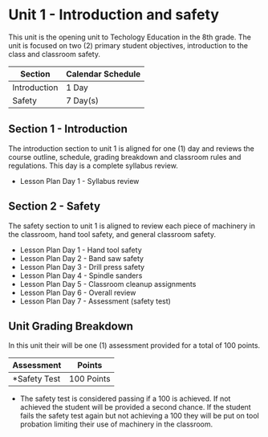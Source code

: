 # Unit 1 - Introduction and safety

This unit is the opening unit to Techology Education in the 8th grade. The unit is focused on two (2) primary student objectives, introduction to the class and classroom safety.

| Section  | Calendar Schedule |
| ------------- | ------------- |
| Introduction  | 1 Day  |
| Safety  | 7 Day(s)  |


## Section 1 - Introduction

The introduction section to unit 1 is aligned for one (1) day and reviews the course outline, schedule, grading breakdown and classroom rules and regulations. This day is a complete syllabus review.

- Lesson Plan Day 1 - Syllabus review

## Section 2 - Safety

The safety section to unit 1 is aligned to review each piece of machinery in the classroom, hand tool safety, and general classroom safety.

- Lesson Plan Day 1 - Hand tool safety
- Lesson Plan Day 2 - Band saw safety
- Lesson Plan Day 3 - Drill press safety
- Lesson Plan Day 4 - Spindle sanders
- Lesson Plan Day 5 - Classroom cleanup assignments
- Lesson Plan Day 6 - Overall review
- Lesson Plan Day 7 - Assessment (safety test)

## Unit Grading Breakdown

In this unit their will be one (1) assessment provided for a total of 100 points.

| Assessment  | Points |
| ------------- | ------------- |
| *Safety Test  | 100 Points  |

* The safety test is considered passing if a 100 is achieved. If not achieved the student will be provided a second chance. If the student fails the safety test again but not achieving a 100 they will be put on tool probation limiting their use of machinery in the classroom.
